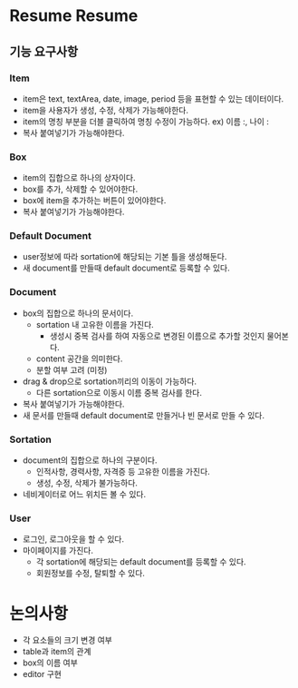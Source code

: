 # Resume Resume

## 기능 요구사항
### Item
- item은 text, textArea, date, image, period
  등을 표현할 수 있는 데이터이다.
- item을 사용자가 생성, 수정, 삭제가 가능해야한다.
- item의 명칭 부분을 더블 클릭하여 명칭 수정이 가능하다. 
  ex) 이름 :, 나이 :
- 복사 붙여넣기가 가능해야한다.

### Box
- item의 집합으로 하나의 상자이다.
- box를 추가, 삭제할 수 있어야한다.
- box에 item을 추가하는 버튼이 있어야한다.
- 복사 붙여넣기가 가능해야한다.

### Default Document
- user정보에 따라 sortation에 해당되는 기본 틀을 생성해둔다.
- 새 document를 만들때 default document로 등록할 수 있다.

### Document
- box의 집합으로 하나의 문서이다.
    - sortation 내 고유한 이름을 가진다.
      - 생성시 중복 검사를 하여 자동으로 
        변경된 이름으로 추가할 것인지 물어본다.
    - content 공간을 의미한다.
    - 분할 여부 고려 (미정)
- drag & drop으로 sortation끼리의 이동이 가능하다.    
    - 다른 sortation으로 이동시 이름 중복 검사를 한다.
- 복사 붙여넣기가 가능해야한다.
- 새 문서를 만들때 default document로 만들거나 빈 문서로 만들 수 있다.

### Sortation
- document의 집합으로 하나의 구분이다.
    - 인적사항, 경력사항, 자격증 등 고유한 이름을 가진다.
    - 생성, 수정, 삭제가 불가능하다.
- 네비게이터로 어느 위치든 볼 수 있다.

### User
- 로그인, 로그아웃을 할 수 있다.
- 마이페이지를 가진다.
    - 각 sortation에 해당되는 default document를 등록할 수 있다.
    - 회원정보를 수정, 탈퇴할 수 있다.
    

# 논의사항
- 각 요소들의 크기 변경 여부
- table과 item의 관계
- box의 이름 여부
- editor 구현


